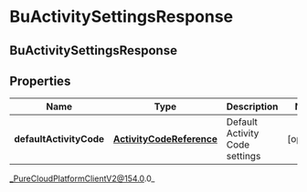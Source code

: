 # BuActivitySettingsResponse

## BuActivitySettingsResponse

## Properties

|Name | Type | Description | Notes|
|------------ | ------------- | ------------- | -------------|
| **defaultActivityCode** | [**ActivityCodeReference**](ActivityCodeReference) | Default Activity Code settings | [optional] |



_PureCloudPlatformClientV2@154.0.0_
